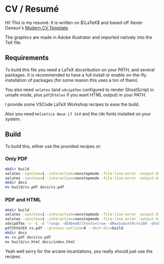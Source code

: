 # CV / Resumé

Hi! This is my resumé. It is written on $\LaTeX$ and based off Xavier Danaux's [Modern CV Template](https://www.latextemplates.com/template/moderncv-cv-and-cover-letter).

The graphics are made in Adobe Illustrator and imported natively into the TeX file.

## Requirements

To build this file you need a LaTeX docsribution on your PATH, and several packages. It is recommended to have a full install or enable on-the-fly installation of packages (for some reason this uses a ton of them).

You also need `xelatex` (and `xdvipdfmx` configured to render GhostScript in unsafe mode, plus `pdf2htmlex` if you want HTML output) in your PATH.

I provide some VSCode LaTeX Workshop recipes to ease the build.

Also you need `Helvetica Neue LT Std` and the `CMU` fonts installed on your system.

## Build

To build this, either use the provided recipes or:

### Only PDF

``` bash
mkdir build
xelatex -synctex=1 -interaction=nonstopmode -file-line-error -output-directory=build cv.tex
xelatex -synctex=1 -interaction=nonstopmode -file-line-error -output-directory=build cv.tex
mkdir docs
mv build/cv.pdf docs/cv.pdf
```

### PDF and HTML

``` bash
mkdir build
xelatex -synctex=1 -interaction=nonstopmode -file-line-error -output-directory=build -no-pdf cv.tex
xelatex -synctex=1 -interaction=nonstopmode -file-line-error -output-directory=build -no-pdf cv.tex
xdvipdfmx -v -E -D "rungs -dEmbedAllFonts=true -dMaxSubsetPct=100 -dSubsetFonts=true -dInterpolateControl=-1 -dWRITESYSTEMDICT -dNOOUTERSAVE -dALLOWPSTRANSPARENCY -dSAFER --permit-file-all=/usr/share/texfm-docs/* -dNOPAUSE -dBATCH -dEPSCrop -sPAPERSIZE=a0 -sDEVICE=pdfwrite -dCompatibilityLevel=%v -dAutoFilterGrayImages=false -dGrayImageFilter=/FlateEncode -dAutoFilterColorImages=false -dColorImageFilter=/FlateEncode -dAutoRotatePages=/None -dDOPDFMARKS -sOutputFile='%o' '%i' -c quit" build/cv.xdv
pdf2htmlEX cv.pdf --process-outline=0 --dest-dir=build
mkdir docs
mv cv.pdf docs/cv.pdf
mv build/cv.html docs/index.html
```

Yeah well sorry for the arcane incantations, you really should just use the recipes.
